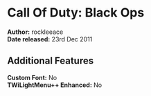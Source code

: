 # Call Of Duty: Black Ops
**Author:** rockleeace     
**Date released:** 23rd Dec 2011

## Additional Features
**Custom Font:** No      
**TWiLightMenu++ Enhanced:** No
